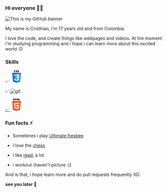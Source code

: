 ### Hi everyone 🐱‍👤
![This is my GitHub banner](https://i.imgur.com/0cqYoAZ.png)

My name is Cristhian, i'm 17 years old and from Colombia.

I love the code, and create things like webpages and videos. At the moment i'm studying programming and i hope i can learn more about this excited world :D

<h3>Skills</h3>

✅ <img class="Css" src="https://raw.githubusercontent.com/devicons/devicon/master/icons/css3/css3-original-wordmark.svg" width="40" height="40"/>

✅ <img class="git" src="https://www.vectorlogo.zone/logos/git-scm/git-scm-icon.svg" alt="git" width="40" height="40"/> </a> <a href="https://www.w3.org/html/">

✅ <img class="HTML" src="https://raw.githubusercontent.com/devicons/devicon/master/icons/html5/html5-original-wordmark.svg"  width="40" height="40"/> </a>

<h3>Fun facts ⚡</h3>

- Sometimes i play <a href="https://i.imgur.com/R7l31hQ.jpg"> Ultimate fresbee </a>

- I love the <a href="https://i.imgur.com/ezRy58b.jpg">chess</a>

- I like <a href="https://i.imgur.com/2GVwMwH.jpg">read</a>, a lot

- i workout (haven't picture :() 

<p>And is that, i hope learn more and do pull requests frequently XD.</p>

<b>see you later 🤑
